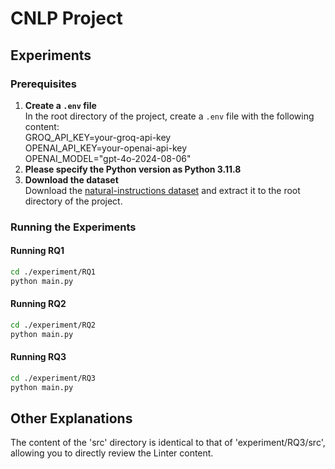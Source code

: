 # CNLP Project


## Experiments


### Prerequisites

1. **Create a `.env` file**  
   In the root directory of the project, create a `.env` file with the following content:<br>
   GROQ_API_KEY=your-groq-api-key<br>
   OPENAI_API_KEY=your-openai-api-key<br>
   OPENAI_MODEL="gpt-4o-2024-08-06"<br>
2. **Please specify the Python version as Python 3.11.8**
3. **Download the dataset**  
Download the [natural-instructions dataset](https://github.com/allenai/natural-instructions) and extract it to the root directory of the project.  


### Running the Experiments

#### Running RQ1
```bash
cd ./experiment/RQ1
python main.py
```

#### Running RQ2
```bash
cd ./experiment/RQ2
python main.py
```

#### Running RQ3
```bash
cd ./experiment/RQ3
python main.py
```


## Other Explanations
The content of the 'src' directory is identical to that of 'experiment/RQ3/src', allowing you to directly review the Linter content.
